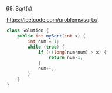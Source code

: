 69. Sqrt(x)

https://leetcode.com/problems/sqrtx/

```java
class Solution {
    public int mySqrt(int x) {
        int num = 1;
        while (true) {
            if (((long)num*num) > x) {
                return num-1;
            }
            num++;
        }
    }
}
```
